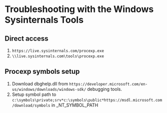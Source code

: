 # Troubleshooting with the Windows Sysinternals Tools

## Direct access

1. `https://live.sysinternals.com/procexp.exe`
2. `\\live.sysinternals.com\tools\procexp.exe`

## Procexp symbols setup

1. Download dbghelp.dll from `https://developer.microsoft.com/en-us/windows/downloads/windows-sdk/` debugging tools.
2. Setup symbol path to `c:\symbols\private;srv*c:\symbols\public*https://msdl.microsoft.com/download/symbols` in _NT_SYMBOL_PATH


